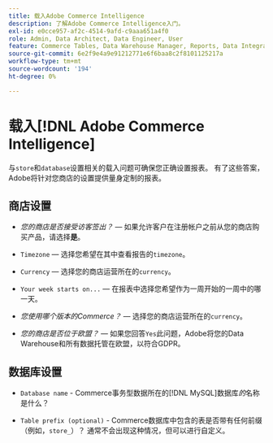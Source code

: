 ```yaml
---
title: 载入Adobe Commerce Intelligence
description: 了解Adobe Commerce Intelligence入门。
exl-id: e0cce957-af2c-4514-9afd-c9aaa651a4f0
role: Admin, Data Architect, Data Engineer, User
feature: Commerce Tables, Data Warehouse Manager, Reports, Data Integration
source-git-commit: 6e2f9e4a9e91212771e6f6baa8c2f8101125217a
workflow-type: tm+mt
source-wordcount: '194'
ht-degree: 0%

---
```


# 载入[!DNL Adobe Commerce Intelligence]

与`store`和`database`设置相关的载入问题可确保您正确设置报表。 有了这些答案，Adobe将针对您商店的设置提供量身定制的报表。

## 商店设置

- *您的商店是否接受访客签出？* — 如果允许客户在注册帐户之前从您的商店购买产品，请选择&#x200B;**是**。

- `Timezone` — 选择您希望在其中查看报告的`timezone`。

- `Currency` — 选择您的商店运营所在的`currency`。

- `Your week starts on...` — 在报表中选择您希望作为一周开始的一周中的哪一天。

- *您使用哪个版本的Commerce？* — 选择您的商店运营所在的`currency`。

- *您的商店是否位于欧盟？* — 如果您回答`Yes`此问题，Adobe将您的Data Warehouse和所有数据托管在欧盟，以符合GDPR。

## 数据库设置

- `Database name` - Commerce事务型数据所在的[!DNL MySQL]数据库&#x200B;*的*&#x200B;名称是什么？

- `Table prefix (optional)` - Commerce数据库中包含的表是否带有任何前缀（例如，`store_`）？ 通常不会出现这种情况，但可以进行自定义。
